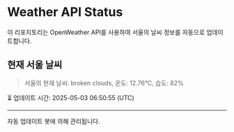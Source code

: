 
# Weather API Status

이 리포지토리는 OpenWeather API를 사용하여 서울의 날씨 정보를 자동으로 업데이트합니다.

## 현재 서울 날씨
> 서울의 현재 날씨: broken clouds, 온도: 12.76°C, 습도: 82%

⏳ 업데이트 시간: 2025-05-03 06:50:55 (UTC)

---
자동 업데이트 봇에 의해 관리됩니다.
